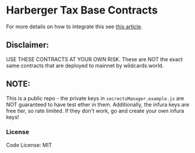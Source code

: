 # Harberger Tax Base Contracts

For more details on how to integrate this see [this article](https://dev.to/wildcards/build-your-first-harberger-tax-app-part-1-3gdd).

## Disclaimer:

USE THESE CONTRACTS AT YOUR OWN RISK. These are NOT the exact same contracts that are deployed to mainnet by wildcards.world.

## NOTE:

This is a public repo - the private keys in `secrectsManager.example.js` are NOT guaranteed to have test ether in them. Additionally, the infura keys are free tier, so rate limited. If they don't work, go and create your own infura keys!

### License

Code License:
MIT
